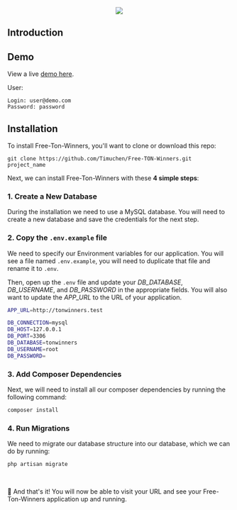 <p align="center"><a href="#" target="_blank"><img src="https://freeton.org/img/39ea991054a0ff160407729187d43387.png" height="auto" width="auto"></a></p>

## Introduction

## Demo

View a live [demo here](http://tonwinners.com).

User:

```
Login: user@demo.com
Password: password
```

## Installation

To install Free-Ton-Winners, you'll want to clone or download this repo:

```
git clone https://github.com/Timuchen/Free-TON-Winners.git project_name
```

Next, we can install Free-Ton-Winners with these **4 simple steps**:

### 1. Create a New Database

During the installation we need to use a MySQL database. You will need to create a new database and save the credentials for the next step.

### 2. Copy the `.env.example` file

We need to specify our Environment variables for our application. You will see a file named `.env.example`, you will need to duplicate that file and rename it to `.env`.

Then, open up the `.env` file and update your _DB_DATABASE_, _DB_USERNAME_, and _DB_PASSWORD_ in the appropriate fields. You will also want to update the _APP_URL_ to the URL of your application.

```bash
APP_URL=http://tonwinners.test

DB_CONNECTION=mysql
DB_HOST=127.0.0.1
DB_PORT=3306
DB_DATABASE=tonwinners
DB_USERNAME=root
DB_PASSWORD=
```

### 3. Add Composer Dependencies

Next, we will need to install all our composer dependencies by running the following command:

```php
composer install
```

### 4. Run Migrations

We need to migrate our database structure into our database, which we can do by running:

```php
php artisan migrate
```

<br>

🎉 And that's it! You will now be able to visit your URL and see your Free-Ton-Winners application up and running.
